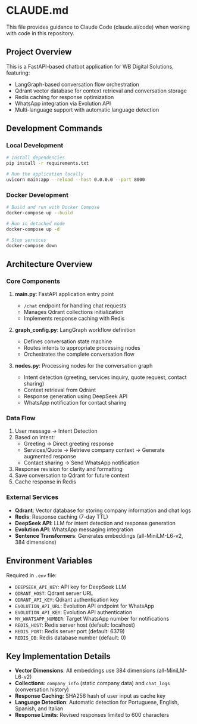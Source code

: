 # CLAUDE.md

This file provides guidance to Claude Code (claude.ai/code) when working with code in this repository.

## Project Overview

This is a FastAPI-based chatbot application for WB Digital Solutions, featuring:
- LangGraph-based conversation flow orchestration
- Qdrant vector database for context retrieval and conversation storage
- Redis caching for response optimization
- WhatsApp integration via Evolution API
- Multi-language support with automatic language detection

## Development Commands

### Local Development
```bash
# Install dependencies
pip install -r requirements.txt

# Run the application locally
uvicorn main:app --reload --host 0.0.0.0 --port 8000
```

### Docker Development
```bash
# Build and run with Docker Compose
docker-compose up --build

# Run in detached mode
docker-compose up -d

# Stop services
docker-compose down
```

## Architecture Overview

### Core Components

1. **main.py**: FastAPI application entry point
   - `/chat` endpoint for handling chat requests
   - Manages Qdrant collections initialization
   - Implements response caching with Redis

2. **graph_config.py**: LangGraph workflow definition
   - Defines conversation state machine
   - Routes intents to appropriate processing nodes
   - Orchestrates the complete conversation flow

3. **nodes.py**: Processing nodes for the conversation graph
   - Intent detection (greeting, services inquiry, quote request, contact sharing)
   - Context retrieval from Qdrant
   - Response generation using DeepSeek API
   - WhatsApp notification for contact sharing

### Data Flow

1. User message → Intent Detection
2. Based on intent:
   - Greeting → Direct greeting response
   - Services/Quote → Retrieve company context → Generate augmented response
   - Contact sharing → Send WhatsApp notification
3. Response revision for clarity and formatting
4. Save conversation to Qdrant for future context
5. Cache response in Redis

### External Services

- **Qdrant**: Vector database for storing company information and chat logs
- **Redis**: Response caching (7-day TTL)
- **DeepSeek API**: LLM for intent detection and response generation
- **Evolution API**: WhatsApp messaging integration
- **Sentence Transformers**: Generates embeddings (all-MiniLM-L6-v2, 384 dimensions)

## Environment Variables

Required in `.env` file:
- `DEEPSEEK_API_KEY`: API key for DeepSeek LLM
- `QDRANT_HOST`: Qdrant server URL
- `QDRANT_API_KEY`: Qdrant authentication key
- `EVOLUTION_API_URL`: Evolution API endpoint for WhatsApp
- `EVOLUTION_API_KEY`: Evolution API authentication
- `MY_WHATSAPP_NUMBER`: Target WhatsApp number for notifications
- `REDIS_HOST`: Redis server host (default: localhost)
- `REDIS_PORT`: Redis server port (default: 6379)
- `REDIS_DB`: Redis database number (default: 0)

## Key Implementation Details

- **Vector Dimensions**: All embeddings use 384 dimensions (all-MiniLM-L6-v2)
- **Collections**: `company_info` (static company data) and `chat_logs` (conversation history)
- **Response Caching**: SHA256 hash of user input as cache key
- **Language Detection**: Automatic detection for Portuguese, English, Spanish, and Italian
- **Response Limits**: Revised responses limited to 600 characters